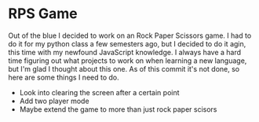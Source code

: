 # RPS Game

Out of the blue I decided to work on an Rock Paper Scissors game. I had to do it for my python class a few semesters ago, but I decided to do it agin, this time with my newfound JavaScript knowledge. I always have a hard time figuring out what projects to work on when learning a new language, but I'm glad I thought about this one. As of this commit it's not done, so here are some things I need to do.

* Look into clearing the screen after a certain point 
* Add two player mode
* Maybe extend the game to more than just rock paper scisors